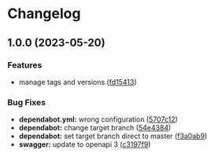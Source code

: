 # Changelog

## 1.0.0 (2023-05-20)


### Features

* manage tags and versions ([fd15413](https://github.com/phucvinh57/fastify-template/commit/fd154137c167922ca3dc9e00ae4c2f745a782379))


### Bug Fixes

* **dependabot.yml:** wrong configuration ([5707c12](https://github.com/phucvinh57/fastify-template/commit/5707c120c9dffae829732b9b8f52cd4ae222320f))
* **dependabot:** change target branch ([54e4384](https://github.com/phucvinh57/fastify-template/commit/54e43843700446aaaf0ccd6c3607b0d2ec9eb85f))
* **dependabot:** set target branch direct to master ([f3a0ab9](https://github.com/phucvinh57/fastify-template/commit/f3a0ab9d4885882a6df0891dfce4d9d2d1b502aa))
* **swagger:** update to openapi 3 ([c3197f9](https://github.com/phucvinh57/fastify-template/commit/c3197f9e4c82b945838603154e312778c5443e8d))
